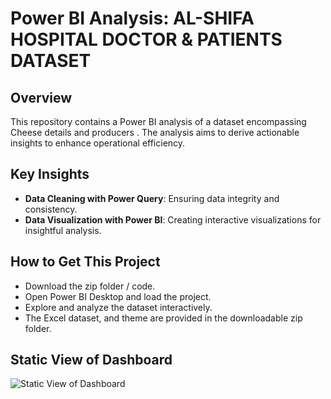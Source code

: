 # Power BI Analysis: AL-SHIFA HOSPITAL DOCTOR & PATIENTS DATASET

## Overview
This repository contains a Power BI analysis of a dataset encompassing Cheese details and producers . The analysis aims to derive actionable insights to enhance operational efficiency.

## Key Insights
- **Data Cleaning with Power Query**: Ensuring data integrity and consistency.
- **Data Visualization with Power BI**: Creating interactive visualizations for insightful analysis.

## How to Get This Project
- Download the zip folder / code.
- Open Power BI Desktop and load the project.
- Explore and analyze the dataset interactively.
- The Excel dataset, and theme are provided in the downloadable zip folder.

## Static View of Dashboard
![Static View of Dashboard]("cheeseA.png")


